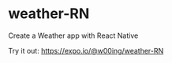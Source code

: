 # weather-RN
Create a Weather app with React Native

Try it out: https://expo.io/@w00ing/weather-RN

